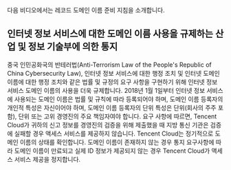 다음 비디오에서는 레코드 도메인 이름 준비 지침을 소개합니다.

## 인터넷 정보 서비스에 대한 도메인 이름 사용을 규제하는 산업 및 정보 기술부에 의한 통지

중국 인민공화국의 반테러법(Anti-Terrorism Law of the People's Republic of China Cybersecurity Law), 인터넷 정보 서비스에 대한 행정 조치 및 인터넷 도메인 이름에 대한 행정 조치와 같은 법률 및 규정의 요구 사항을 구현하기 위해 인터넷 정보 서비스 도메인 이름의 사용을 더욱 규제합니다. 2018년 1월 1일부터 인터넷 정보 서비스에 사용되는 도메인 이름은 법률 및 규칙에 따라 등록되어야 하며, 도메인 이름 등록자의 개인적 특성은 자신이어야 하며, 도메인 이름 등록자의 단위 특성은 단위(회사의 주주 포함), 단위 또는 고위 경영진의 주요 책임자여야 합니다. 요구 사항에 따르면, Tencent Cloud가 귀하의 신고 정보를 경영진의 검증을 위해 제출했을 때 지방 통신 기관은 검증에 실패할 경우 액세스 서비스를 제공하지 않습니다. Tencent Cloud는 정기적으로 도메인 이름의 상태를 확인합니다. 도메인 이름이 존재하지 않는 경우 통지 요구사항에 따라 도메인 이름이 만료되고 실제 ID 정보가 제공되지 않는 경우 Tencent Cloud가 액세스 서비스 제공을 정지합니다.